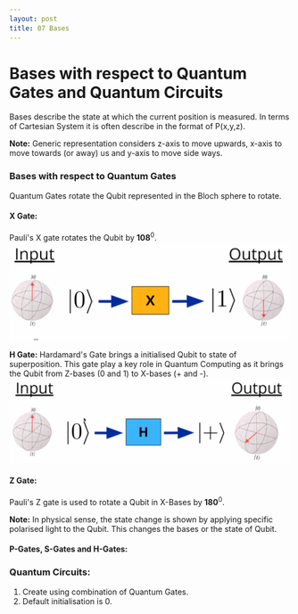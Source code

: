 ```yaml
--- 
layout: post
title: 07 Bases
---
```

# Bases with respect to Quantum Gates and Quantum Circuits

Bases describe the state at which the current position is measured. In terms of Cartesian System it is often describe in the format of P(x,y,z). 

**Note:**
Generic representation considers z-axis to move upwards, x-axis to move towards (or away) us and y-axis to move side ways. 

### Bases with respect to Quantum Gates 
Quantum Gates rotate the Qubit represented in the Bloch sphere to rotate. 
#### X Gate:
Pauli's X gate rotates the Qubit by **108**$^0$. 
![x-gate](../assets/images/x_gate.png)

**H Gate:**
Hardamard's Gate brings a initialised Qubit to state of superposition.  This gate play a key role in Quantum Computing as it brings the Qubit from Z-bases (0 and 1) to X-bases (+ and -).
![h-gate](../assets/images/h_gate.png)

#### Z Gate:
Pauli's Z gate is used to rotate a Qubit in X-Bases by **180**$^0$. 

**Note:**
In physical sense, the state change is shown by applying specific polarised light to the Qubit. This changes the bases or the state of Qubit. 

#### P-Gates, S-Gates and H-Gates:

### Quantum Circuits:
1. Create using combination of Quantum Gates. 
2. Default initialisation is 0. 